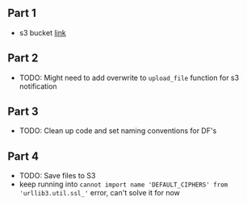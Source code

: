 ## Part 1
* s3 bucket [link](https://s3.us-east-1.amazonaws.com/yossi-rearc-test/api_rest/)

## Part 2
* TODO: Might need to add overwrite to `upload_file` function for s3 notification

## Part 3
* TODO: Clean up code and set naming conventions for DF's

## Part 4
* TODO: Save files to S3
* keep running into `cannot import name 'DEFAULT_CIPHERS' from 'urllib3.util.ssl_'` error, can't solve it for now